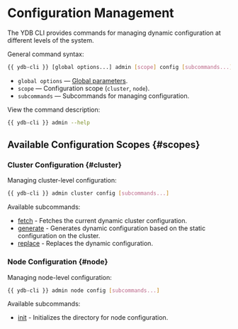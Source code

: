 # Configuration Management

The YDB CLI provides commands for managing dynamic configuration at different levels of the system.

General command syntax:

```bash
{{ ydb-cli }} [global options...] admin [scope] config [subcommands...]
```

* `global options` — [Global parameters](../global-options.md).
* `scope` — Configuration scope (`cluster`, `node`).
* `subcommands` — Subcommands for managing configuration.

View the command description:

```bash
{{ ydb-cli }} admin --help
```

## Available Configuration Scopes {#scopes}

### Cluster Configuration {#cluster}

Managing cluster-level configuration:

```bash
{{ ydb-cli }} admin cluster config [subcommands...]
```

Available subcommands:

* [fetch](cluster/fetch.md) - Fetches the current dynamic cluster configuration.
* [generate](cluster/generate.md) - Generates dynamic configuration based on the static configuration on the cluster.
* [replace](cluster/replace.md) - Replaces the dynamic configuration.

### Node Configuration {#node}

Managing node-level configuration:

```bash
{{ ydb-cli }} admin node config [subcommands...]
```

Available subcommands:

* [init](node/init.md) - Initializes the directory for node configuration.
